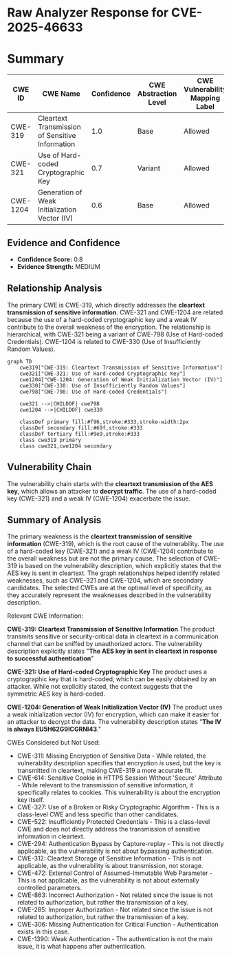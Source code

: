 # Raw Analyzer Response for CVE-2025-46633

# Summary
| CWE ID | CWE Name | Confidence | CWE Abstraction Level | CWE Vulnerability Mapping Label | CWE-Vulnerability Mapping Notes |
|---|---|---|---|---|---|
| CWE-319 | Cleartext Transmission of Sensitive Information | 1.0 | Base | Allowed | Primary CWE |
| CWE-321 | Use of Hard-coded Cryptographic Key | 0.7 | Variant | Allowed | Secondary Candidate |
| CWE-1204 | Generation of Weak Initialization Vector (IV) | 0.6 | Base | Allowed | Secondary Candidate |

## Evidence and Confidence

*   **Confidence Score:** 0.8
*   **Evidence Strength:** MEDIUM

## Relationship Analysis
The primary CWE is CWE-319, which directly addresses the **cleartext transmission of sensitive information**. CWE-321 and CWE-1204 are related because the use of a hard-coded cryptographic key and a weak IV contribute to the overall weakness of the encryption. The relationship is hierarchical, with CWE-321 being a variant of CWE-798 (Use of Hard-coded Credentials). CWE-1204 is related to CWE-330 (Use of Insufficiently Random Values).

```mermaid
graph TD
    cwe319["CWE-319: Cleartext Transmission of Sensitive Information"]
    cwe321["CWE-321: Use of Hard-coded Cryptographic Key"]
    cwe1204["CWE-1204: Generation of Weak Initialization Vector (IV)"]
    cwe330["CWE-330: Use of Insufficiently Random Values"]
    cwe798["CWE-798: Use of Hard-coded Credentials"]
    
    cwe321 -->|CHILDOF| cwe798
    cwe1204 -->|CHILDOF| cwe330
    
    classDef primary fill:#f96,stroke:#333,stroke-width:2px
    classDef secondary fill:#69f,stroke:#333
    classDef tertiary fill:#9e9,stroke:#333
    class cwe319 primary
    class cwe321,cwe1204 secondary
```

## Vulnerability Chain
The vulnerability chain starts with the **cleartext transmission of the AES key**, which allows an attacker to **decrypt traffic**. The use of a hard-coded key (CWE-321) and a weak IV (CWE-1204) exacerbate the issue.

## Summary of Analysis
The primary weakness is the **cleartext transmission of sensitive information** (CWE-319), which is the root cause of the vulnerability. The use of a hard-coded key (CWE-321) and a weak IV (CWE-1204) contribute to the overall weakness but are not the primary cause. The selection of CWE-319 is based on the vulnerability description, which explicitly states that the AES key is sent in cleartext. The graph relationships helped identify related weaknesses, such as CWE-321 and CWE-1204, which are secondary candidates. The selected CWEs are at the optimal level of specificity, as they accurately represent the weaknesses described in the vulnerability description.

Relevant CWE Information:

**CWE-319: Cleartext Transmission of Sensitive Information**
The product transmits sensitive or security-critical data in cleartext in a communication channel that can be sniffed by unauthorized actors. The vulnerability description explicitly states "**The AES key in sent in cleartext in response to successful authentication**"

**CWE-321: Use of Hard-coded Cryptographic Key**
The product uses a cryptographic key that is hard-coded, which can be easily obtained by an attacker. While not explicitly stated, the context suggests that the symmetric AES key is hard-coded.

**CWE-1204: Generation of Weak Initialization Vector (IV)**
The product uses a weak initialization vector (IV) for encryption, which can make it easier for an attacker to decrypt the data. The vulnerability description states "**The IV is always EU5H62G9ICGRNI43**."

CWEs Considered but Not Used:

*   CWE-311: Missing Encryption of Sensitive Data - While related, the vulnerability description specifies that encryption *is* used, but the key is transmitted in cleartext, making CWE-319 a more accurate fit.
*   CWE-614: Sensitive Cookie in HTTPS Session Without 'Secure' Attribute - While relevant to the transmission of sensitive information, it specifically relates to cookies. This vulnerability is about the encryption key itself.
*   CWE-327: Use of a Broken or Risky Cryptographic Algorithm - This is a class-level CWE and less specific than other candidates.
*   CWE-522: Insufficiently Protected Credentials - This is a class-level CWE and does not directly address the transmission of sensitive information in cleartext.
*   CWE-294: Authentication Bypass by Capture-replay - This is not directly applicable, as the vulnerability is not about bypassing authentication.
*   CWE-312: Cleartext Storage of Sensitive Information - This is not applicable, as the vulnerability is about transmission, not storage.
*   CWE-472: External Control of Assumed-Immutable Web Parameter - This is not applicable, as the vulnerability is not about externally controlled parameters.
*   CWE-863: Incorrect Authorization - Not related since the issue is not related to authorization, but rather the transmission of a key.
*   CWE-285: Improper Authorization - Not related since the issue is not related to authorization, but rather the transmission of a key.
*   CWE-306: Missing Authentication for Critical Function - Authentication exists in this case.
*   CWE-1390: Weak Authentication - The authentication is not the main issue, it is what happens after authentication.